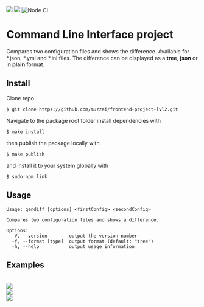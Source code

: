 <a href="https://codeclimate.com/github/muzzai/frontend-project-lvl2/maintainability"><img src="https://api.codeclimate.com/v1/badges/48ab6414e848ffe6dd2a/maintainability" /></a>
<a href="https://codeclimate.com/github/muzzai/frontend-project-lvl2/test_coverage"><img src="https://api.codeclimate.com/v1/badges/48ab6414e848ffe6dd2a/test_coverage" /></a>
![Node CI](https://github.com/muzzai/frontend-project-lvl2/workflows/Node%20CI/badge.svg)
# Command Line Interface project
Compares two configuration files and shows the difference. Available for \*.json, \*.yml and \*.ini files.
The difference can be displayed as a __tree__, __json__ or in __plain__ format.
## Install
Clone repo
```
$ git clone https://github.com/muzzai/frontend-project-lvl2.git
```
Navigate to the package root folder install dependencies with
```
$ make install
```
then publish the package locally with
```
$ make publish
```
and install it to your system globally with
```
$ sudo npm link
```
## Usage
```
Usage: gendiff [options] <firstConfig> <secondConfig>

Compares two configuration files and shows a difference.

Options:
  -V, --version        output the version number
  -f, --format [type]  output format (default: "tree")
  -h, --help           output usage information
  ```
## Examples
<br><a href="https://asciinema.org/a/5u85AuECVJ8G6G3y9J9mRWKlG" target="_blank"><img src="https://asciinema.org/a/5u85AuECVJ8G6G3y9J9mRWKlG.svg" /></a>
<br><a href="https://asciinema.org/a/RIWpZW4cw8syuhXCNA3ORwAho" target="_blank"><img src="https://asciinema.org/a/RIWpZW4cw8syuhXCNA3ORwAho.svg" /></a>
<br> <a href="https://asciinema.org/a/czmA4kWzBXHZXDZyTunHLLsKj" target="_blank"><img src="https://asciinema.org/a/czmA4kWzBXHZXDZyTunHLLsKj.svg" /></a>